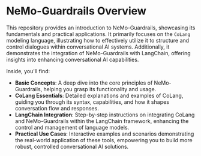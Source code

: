 # NeMo-Guardrails Overview

This repository provides an introduction to NeMo-Guardrails, showcasing its fundamentals and practical applications. It primarily focuses on the `CoLang` modeling language, illustrating how to effectively utilize it to structure and control dialogues within conversational AI systems. Additionally, it demonstrates the integration of NeMo-Guardrails with LangChain, offering insights into enhancing conversational AI capabilities.

Inside, you'll find:

- **Basic Concepts**: A deep dive into the core principles of NeMo-Guardrails, helping you grasp its functionality and usage.
- **CoLang Essentials**: Detailed explanations and examples of CoLang, guiding you through its syntax, capabilities, and how it shapes conversation flow and responses.
- **LangChain Integration**: Step-by-step instructions on integrating CoLang and NeMo-Guardrails within the LangChain framework, enhancing the control and management of language models.
- **Practical Use Cases**: Interactive examples and scenarios demonstrating the real-world application of these tools, empowering you to build more robust, controlled conversational AI solutions.
